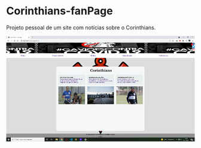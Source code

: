 # Corinthians-fanPage
Projeto pessoal de um site com notícias sobre o Corinthians.

<img src="imagens/home.png" widht>

